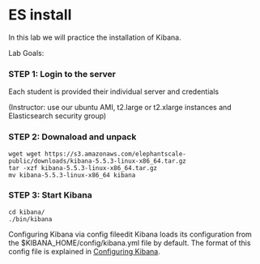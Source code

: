 # ES install

In this lab we will practice the installation of Kibana.


Lab Goals:


### STEP 1: Login to the server
 
Each student is provided their individual server and credentials

(Instructor: use our ubuntu AMI, t2.large or t2.xlarge instances and Elasticsearch security group)

### STEP 2: Downaload and unpack
 
    wget wget https://s3.amazonaws.com/elephantscale-public/downloads/kibana-5.5.3-linux-x86_64.tar.gz
    tar -xzf kibana-5.5.3-linux-x86_64.tar.gz
    mv kibana-5.5.3-linux-x86_64 kibana
    
### STEP 3: Start Kibana

    cd kibana/
    ./bin/kibana
    
Configuring Kibana via config fileedit
Kibana loads its configuration from the $KIBANA_HOME/config/kibana.yml file by default. 
The format of this config file is explained in [Configuring Kibana](https://www.elastic.co/guide/en/kibana/5.5/settings.html).